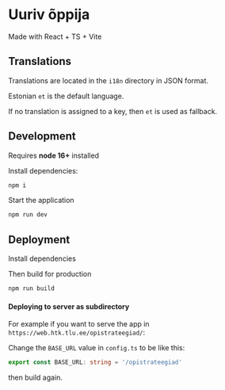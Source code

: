 # Uuriv õppija

Made with React + TS + Vite

## Translations
Translations are located in the `i18n` directory in JSON format.

Estonian `et` is the default language.

If no translation is assigned to a key, then `et` is used as fallback.

## Development
Requires **node 16+** installed

Install dependencies:
```bash
npm i
```

Start the application
```bash
npm run dev
```



## Deployment

Install dependencies

Then build for production
```bash
npm run build
```

#### Deploying to server as subdirectory

For example if you want to serve the app in `https://web.htk.tlu.ee/opistrateegiad/`:

Change the `BASE_URL` value in `config.ts` to be like this:

```ts
export const BASE_URL: string = '/opistrateegiad'
```
then build again.

